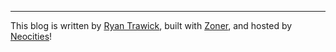 ---
This blog is written by [Ryan Trawick](https://twitter.com/aynik_co), built with [Zoner](https://sr.ht/~ryantrawick/zoner/), and hosted by [Neocities](https://neocities.org/)!